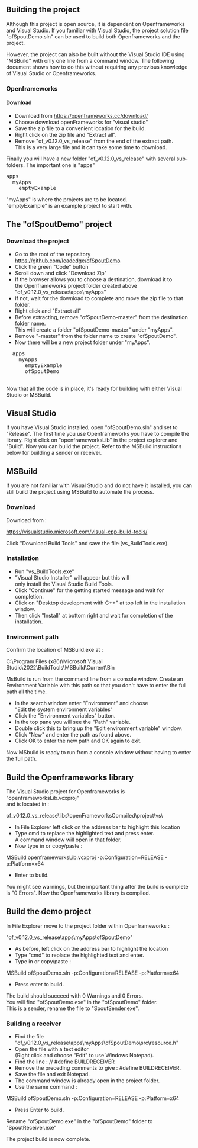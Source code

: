 ## Building the project

Although this project is open source, it is dependent on Openframeworks and Visual Studio. 
If you familiar with Visual Studio, the project solution file "ofSpoutDemo.sln" can be used to build both Openframeworks and the project.

However, the project can also be built without the Visual Studio IDE using "MSBuild" with only one line from a command window. The following document shows how to do this without requiring any previous knowledge of Visual Studio or Openframeworks.

### Openframeworks

#### Download

- Download from https://openframeworks.cc/download/
- Choose download openFrameworks for "visual studio"
- Save the zip file to a convenient location for the build.
- Right click on the zip file and "Extract all".
- Remove "of_v0.12.0_vs_release" from the end of the extract path.<br>
  This is a very large file and it can take some time to download.

Finally you will have a new folder "of_v0.12.0_vs_release" with several sub-folders.
The important one is "apps"
<pre>
apps
  myApps
    emptyExample
</pre>
	  
"myApps" is where the projects are to be located.<br>
"emptyExample" is an example project to start with.

## The "ofSpoutDemo" project

### Download the project

- Go to the root of the repository https://github.com/leadedge/ofSpoutDemo
- Click the green "Code" button
- Scroll down and click "Download Zip"
- If the browser allows you to choose a destination, download it to<br>
 the Openframeworks project folder created above "of_v0.12.0_vs_release\apps\myApps"
- If not, wait for the download to complete and move the zip file to that folder.
- Right click and "Extract all"
- Before extracting, remove "ofSpoutDemo-master" from the destination folder name.<br>
This will create a folder "ofSpoutDemo-master" under "myApps".
- Remove "-master" from the folder name to create "ofSpoutDemo".
- Now there will be a new project folder under "myApps".

<pre>
  apps
    myApps
      emptyExample
      ofSpoutDemo
 </pre>

Now that all the code is in place, it's ready for building with either Visual Studio or MSBuild.

 ## Visual Studio
 
If you have Visual Studio installed, open "ofSpoutDemo.sln" and set to "Release".
The first time you use Openframeworks you have to compile the library.
Right click on "openframeworksLib" in the project explorer and "Build".
Now you can build the project. Refer to the MSBuild instructions below for building a sender or receiver.

   
## MSBuild

If you are not familiar with Visual Studio and do not have it installed, you can still build the project using MSBuild to automate the process.

### Download

Download from :

https://visualstudio.microsoft.com/visual-cpp-build-tools/

Click "Download Build Tools" and save the file (vs_BuildTools.exe).

### Installation

- Run "vs_BuildTools.exe"
- "Visual Studio Installer" will appear but this will<br>only install the Visual Studio Build Tools.
- Click "Continue" for the getting started message and wait for completion.
- Click on "Desktop development with C++" at top left in the installation window.
- Then click "Install" at bottom right and wait for completion of the installation.

### Environment path

Confirm the location of MSBuild.exe at :

C:\Program Files (x86)\Microsoft Visual Studio\2022\BuildTools\MSBuild\Current\Bin

MsBuild is run from the command line from a console window. Create an Environment Variable with this path so that you don't have to enter the full path all the time.

- In the search window enter "Environment" and choose<br>"Edit the system environment variables"
- Click the "Environment variables" button.
- In the top pane you will see the "Path" variable.
- Double click this to bring up the "Edit environment variable" window.
- Click "New" and enter the path as found above.
- Click OK to enter the new path and OK again to exit.

Now MSbuild is ready to run from a console window without having to enter the full path.


## Build the Openframeworks library

The Visual Studio project for Openframeworks is "openframeworksLib.vcxproj"<br>
and is located in :

of_v0.12.0_vs_release\libs\openFrameworksCompiled\project\vs\

- In File Explorer left click on the address bar to highlight this location
- Type cmd to replace the highlighted text and press enter.<br>
A command window will open in that folder.
- Now type in or copy/paste :

MSBuild openframeworksLib.vcxproj -p:Configuration=RELEASE -p:Platform=x64

- Enter to build.

You might see warnings, but the important thing after the build is complete is "0 Errors".
Now the Openframeworks library is compiled.

	  
## Build the demo project

In File Explorer move to the project folder within Openframeworks :

"of_v0.12.0_vs_release\apps\myApps\ofSpoutDemo" 

- As before, left click on the address bar to highlight the location
- Type "cmd" to replace the highlighted text and enter.
- Type in or copy/paste :

MSBuild ofSpoutDemo.sln -p:Configuration=RELEASE -p:Platform=x64

- Press enter to build.

The build should succeed with 0 Warnings and 0 Errors.<br>
You will find "ofSpoutDemo.exe" in the "ofSpoutDemo" folder.<br>
This is a sender, rename the file to "SpoutSender.exe".

### Building a receiver

- Find the file "of_v0.12.0_vs_release\apps\myApps\ofSpoutDemo\src\resource.h"
- Open the file with a text editor<br>(Right click and choose "Edit" to use Windows Notepad).
- Find the line : // #define BUILDRECEIVER
- Remove the preceding comments to give : #define BUILDRECEIVER.
- Save the file and exit Notepad.
- The command window is already open in the project folder.
- Use the same command :<br>

MSBuild ofSpoutDemo.sln -p:Configuration=RELEASE -p:Platform=x64

- Press Enter to build.

Rename "ofSpoutDemo.exe" in the "ofSpoutDemo" folder to "SpoutReceiver.exe"

The project build is now complete.

